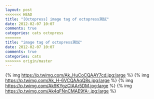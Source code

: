 ```yaml
---
layout: post
<<<<<<< HEAD
title: "[Octopress] image tag of octopress測試"
date: 2012-02-07 10:07
comments: true
categories: cats octopress 
=======
title: "image tag of octopress測試"
date: 2012-02-07 10:07
comments: true
categories: cats 
>>>>>>> origin/master
---
```


{% img https://p.twimg.com/Ak_HuCoCQAAY7cd.jpg:large %}
{% img https://p.twimg.com/Ak_H-6VCQAAqQ8s.jpg:large %}
{% img https://p.twimg.com/Ak9KYgzCIAAr5DM.jpg:large %}
{% img https://p.twimg.com/Ak4qFNnCMAE9fA-.jpg:large %}
